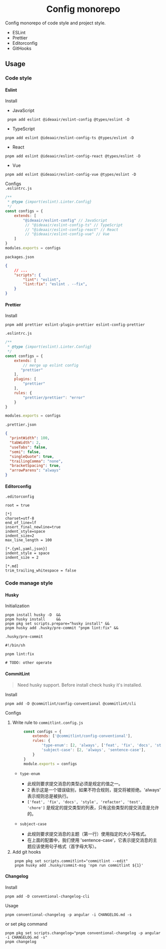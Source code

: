 <h1 style='text-align: center;'>Config monorepo</h1>  

Config monorepo of code style and project style.
* ESLint
* Prettier
* Editorconfig
* GitHooks

## Usage

### Code style

#### Eslint

Install  
* JavaScript  
```shell 
 pnpm add eslint @ideaair/eslint-config @types/eslint -D
```   
* TypeScript  
```shell
pnpm add eslint @ideaair/eslint-config-ts @types/eslint -D
```
* React  
```shell
pnpm add eslint @ideaair/eslint-config-react @types/eslint -D
```
* Vue  
```shell
pnpm add eslint @ideaair/eslint-config-vue @types/eslint -D
```

Configs  
`.eslintrc.js`
```js
/**
 * @type {import(eslint).Linter.Config}
 */
const configs = {
    extends: [
        "@ideaair/eslint-config" // JavaScript
         // "@ideaair/eslint-config-ts" // TypeScript
         // "@ideaair/eslint-config-react" // React
         // "@ideaair/eslint-config-vue" // Vue
    ]
} 
modules.exports = configs
```

`packages.json`
```json
{
    // ...
    "scripts": {
        "lint": "eslint",
        "lint:fix": "eslint . --fix",
    }
}
```

#### Prettier

Install  
```shell
pnpm add prettier eslint-plugin-prettier eslint-config-prettier
```

`.eslintrc.js`
```js
/**
 * @type {import(eslint).Linter.Config}
 */
const configs = {
    extends: [
        // merge up eslint config
       "prettier"
    ],
    plugins: [
        "prettier" 
    ],
    rules: {
        "prettier/prettier": "error"
    }
}

modules.exports = configs
```

`.prettier.json`
```json
{
  "printWidth": 100,
  "tabWidth": 2,
  "useTabs": false,
  "semi": false,
  "singleQuote": true,
  "trailingComma": "none",
  "bracketSpacing": true,
  "arrowParens": "always"
}
```

#### Editorconfig

`.editorconfig`
```editorconfig
root = true

[*]
charset=utf-8
end_of_line=lf
insert_final_newline=true
indent_style=space
indent_size=2
max_line_length = 100

[*.{yml,yaml,json}]
indent_style = space
indent_size = 2

[*.md]
trim_trailing_whitespace = false
```

### Code manage style

#### Husky

Initialization  
```shell
pnpm install husky -D  &&
pnpm husky install     &&
pnpm pkg set scripts.prepare="husky install" && 
pnpm husky add .husky/pre-commit "pnpm lint:fix" &&
```

`.husky/pre-commit`
```shell
#!/bin/sh

pnpm lint:fix

# TODO: other operate
```

#### CommitLint

> Need husky support. Before install check husky it's installed. 

Install 
```shell
pnpm add -D @commitlint/config-conventional @commitlint/cli
```

Configs
1. Write rule to `commitlint.config.js`
   ```js
        const configs = {
            extends: ['@commitlint/config-conventional'],
            rules: {
                'type-enum': [2, 'always', ['feat', 'fix', 'docs', 'style', 'refactor', 'test', 'chore']],
                'subject-case': [2, 'always', 'sentence-case'],
            }
        }
        module.exports = configs
    ```
   * `type-enum` 
     * 此规则要求提交消息的类型必须是规定的值之一。
     * 2 表示这是一个错误级别，如果不符合规则，提交将被拒绝。'always' 表示规则总是被执行。
     * `['feat', 'fix', 'docs', 'style', 'refactor', 'test', 'chore']` 是规定的提交类型的列表，只有这些类型的提交消息是允许的。  

    * `subject-case` 
      * 此规则要求提交消息的主题（第一行）使用指定的大小写格式。
      * 在上面的配置中，我们使用 'sentence-case'，它表示提交消息的主题应该使用句子格式（首字母大写）。
2. Add git hooks
   ```shell
    pnpm pkg set scripts.commitlint="commitlint --edit" 
    pnpm husky add .husky/commit-msg 'npm run commitlint ${1}'
    ```

#### Changelog

Install
```shell
pnpm add -D conventional-changelog-cli
```

Usage
```shell
pnpm conventional-changelog -p angular -i CHANGELOG.md -s
```
or set pkg command
```shell
pnpm pkg set scripts.changelog="pnpm conventional-changelog -p angular -i CHANGELOG.md -s"
pnpm changelog
```



